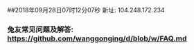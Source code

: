 ##2018年09月28日07时12分07秒 新址: 104.248.172.234
### 兔友常见问题及解答: https://github.com/wanggonging/d/blob/w/FAQ.md
